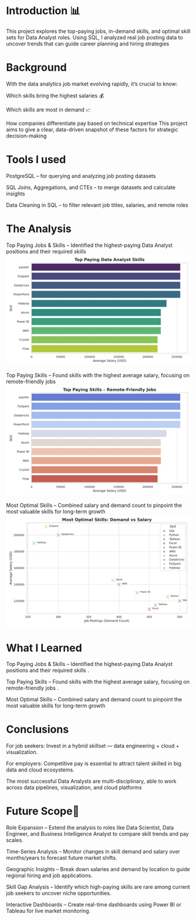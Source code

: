 # Introduction 📊
This project explores the top-paying jobs, in-demand skills, and optimal skill sets for Data Analyst roles. Using SQL, I analyzed real job posting data to uncover trends that can guide career planning and hiring strategies

# Background
With the data analytics job market evolving rapidly, it’s crucial to know:

Which skills bring the highest salaries 💰

Which skills are most in demand 📈

How companies differentiate pay based on technical expertise
This project aims to give a clear, data-driven snapshot of these factors for strategic decision-making
# Tools I used
PostgreSQL – for querying and analyzing job posting datasets

SQL Joins, Aggregations, and CTEs – to merge datasets and calculate insights

Data Cleaning in SQL – to filter relevant job titles, salaries, and remote roles


# The Analysis 
Top Paying Jobs & Skills – Identified the highest-paying Data Analyst positions and their required skills
 ![top_paying_skills_chart](images/top_paying_skills_chart.png)
 
Top Paying Skills – Found skills with the highest average salary, focusing on remote-friendly jobs
![top_paying_remote_skills_chart](images/top_paying_remote_skills_chart.png)

Most Optimal Skills – Combined salary and demand count to pinpoint the most valuable skills for long-term growth
![most_optimal_skills_chart](images/most_optimal_skills_chart.png)

# What I Learned
Top Paying Jobs & Skills – Identified the highest-paying Data Analyst positions and their required skills
.

Top Paying Skills – Found skills with the highest average salary, focusing on remote-friendly jobs
.

Most Optimal Skills – Combined salary and demand count to pinpoint the most valuable skills for long-term growth

# Conclusions
For job seekers: Invest in a hybrid skillset — data engineering + cloud + visualization.

For employers: Competitive pay is essential to attract talent skilled in big data and cloud ecosystems.

The most successful Data Analysts are multi-disciplinary, able to work across data pipelines, visualization, and cloud platforms

# Future Scope🔮 

Role Expansion – Extend the analysis to roles like Data Scientist, Data Engineer, and Business Intelligence Analyst to compare skill trends and pay scales.

Time-Series Analysis – Monitor changes in skill demand and salary over months/years to forecast future market shifts.

Geographic Insights – Break down salaries and demand by location to guide regional hiring and job applications.

Skill Gap Analysis – Identify which high-paying skills are rare among current job seekers to uncover niche opportunities.

Interactive Dashboards – Create real-time dashboards using Power BI or Tableau for live market monitoring.

